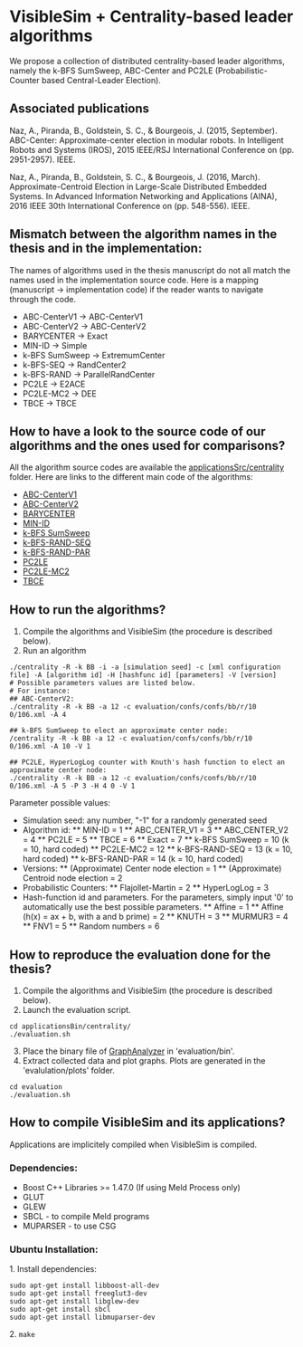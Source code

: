 VisibleSim + Centrality-based leader algorithms
================================

We propose a collection of distributed centrality-based leader algorithms, namely the k-BFS SumSweep, ABC-Center and PC2LE (Probabilistic-Counter based
Central-Leader Election).

## Associated publications

Naz, A., Piranda, B., Goldstein, S. C., & Bourgeois, J. (2015, September). ABC-Center: Approximate-center election in modular robots. In Intelligent Robots and Systems (IROS), 2015 IEEE/RSJ International Conference on (pp. 2951-2957). IEEE.

Naz, A., Piranda, B., Goldstein, S. C., & Bourgeois, J. (2016, March). Approximate-Centroid Election in Large-Scale Distributed Embedded Systems. In Advanced Information Networking and Applications (AINA), 2016 IEEE 30th International Conference on (pp. 548-556). IEEE.

## Mismatch between the algorithm names in the thesis and in the implementation:

The names of algorithms used in the thesis manuscript do not all match the names used in the implementation source code. Here is a mapping (manuscript -> implementation code) if the reader wants to navigate through the code.

* ABC-CenterV1 -> ABC-CenterV1
* ABC-CenterV2 -> ABC-CenterV2
* BARYCENTER -> Exact
* MIN-ID -> Simple
* k-BFS SumSweep -> ExtremumCenter
* k-BFS-SEQ -> RandCenter2
* k-BFS-RAND -> ParallelRandCenter
* PC2LE -> E2ACE
* PC2LE-MC2 -> DEE
* TBCE -> TBCE

## How to have a look to the source code of our algorithms and the ones used for comparisons?

All the algorithm source codes are available the [applicationsSrc/centrality](applicationsSrc/centrality) folder. Here are links to the different main code of the algorithms:

* [ABC-CenterV1](applicationsSrc/centrality/abcCenterV1/abcCenterV1.cpp)
* [ABC-CenterV2](applicationsSrc/centrality/abcCenterV2/abcCenterV2.cpp)
* [BARYCENTER](applicationsSrc/centrality/exact/exact.cpp)
* [MIN-ID](applicationsSrc/centrality/simple/simple.cpp)
* [k-BFS SumSweep](applicationsSrc/centrality/extremumCenter/extremumCenter.cpp)
* [k-BFS-RAND-SEQ](applicationsSrc/centrality/randCenter2/randCenter2.cpp)
* [k-BFS-RAND-PAR](applicationsSrc/centrality/parallelRandCenter/parallelRandCenter.cpp)
* [PC2LE](applicationsSrc/centrality/e2ace/e2ace.cpp)
* [PC2LE-MC2](applicationsSrc/centrality/dee/dee.cpp)
* [TBCE](applicationsSrc/centrality/tbce/tbce.cpp)

## How to run the algorithms?

1. Compile the algorithms and VisibleSim (the procedure is described below).
2. Run an algorithm
```
./centrality -R -k BB -i -a [simulation seed] -c [xml configuration file] -A [algorithm id] -H [hashfunc id] [parameters] -V [version]
# Possible parameters values are listed below.
# For instance:
## ABC-CenterV2:
./centrality -R -k BB -a 12 -c evaluation/confs/confs/bb/r/10
0/106.xml -A 4

## k-BFS SumSweep to elect an approximate center node:
/centrality -R -k BB -a 12 -c evaluation/confs/confs/bb/r/10
0/106.xml -A 10 -V 1

## PC2LE, HyperLogLog counter with Knuth's hash function to elect an approximate center node:
./centrality -R -k BB -a 12 -c evaluation/confs/confs/bb/r/10
0/106.xml -A 5 -P 3 -H 4 0 -V 1
```

Parameter possible values:
* Simulation seed: any number, "-1" for a randomly generated seed
* Algorithm id:
** MIN-ID = 1
** ABC_CENTER_V1 = 3
** ABC_CENTER_V2 = 4
** PC2LE = 5
** TBCE = 6
** Exact = 7
** k-BFS SumSweep = 10 (k = 10, hard coded)
** PC2LE-MC2 = 12
** k-BFS-RAND-SEQ = 13 (k = 10, hard coded)
** k-BFS-RAND-PAR = 14 (k = 10, hard coded)
* Versions:
  ** (Approximate) Center node election = 1
  ** (Approximate) Centroid node election = 2
* Probabilistic Counters:
  ** Flajollet-Martin = 2
  ** HyperLogLog = 3
*  Hash-function id and parameters. For the parameters, simply input '0' to automatically use the best possible parameters.
    ** Affine = 1
    ** Affine (h(x) = ax + b, with a and b prime) = 2
    ** KNUTH = 3
    ** MURMUR3 = 4
    ** FNV1 = 5
    ** Random numbers = 6

## How to reproduce the evaluation done for the thesis?

1. Compile the algorithms and VisibleSim (the procedure is described below).
2. Launch the evaluation script.
```
cd applicationsBin/centrality/
./evaluation.sh
```
3. Place the binary file of [GraphAnalyzer](https://github.com/nazandre/GraphAnalyzer) in 'evaluation/bin'.
4. Extract collected data and plot graphs. Plots are generated in the 'evalulation/plots' folder.
```
cd evaluation
./evaluation.sh
```

## How to compile VisibleSim and its applications?

Applications are implicitely compiled when VisibleSim is compiled.

### Dependencies:
 - Boost C++ Libraries >= 1.47.0 (If using Meld Process only)
 - GLUT
 - GLEW
 - SBCL - to compile Meld programs
 - MUPARSER - to use CSG

### Ubuntu Installation:

1\. Install dependencies:
```shell
sudo apt-get install libboost-all-dev
sudo apt-get install freeglut3-dev
sudo apt-get install libglew-dev
sudo apt-get install sbcl
sudo apt-get install libmuparser-dev
```
2\. `make`